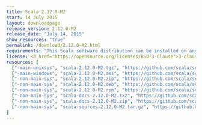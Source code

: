 ```yaml
---
title: Scala 2.12.0-M2
start: 14 July 2015
layout: downloadpage
release_version: 2.12.0-M2
release_date: "July 14, 2015"
show_resources: "true"
permalink: /download/2.12.0-M2.html
requirements: "This Scala software distribution can be installed on any Unix-like or Windows system. It requires the Java runtime version 1.8 or later, which can be downloaded <a href='https://www.java.com/'>here</a>."
license: <a href="https://opensource.org/licenses/BSD-3-Clause">3-clause BSD license</a>
resources: [
  ["-main-unixsys", "scala-2.12.0-M2.tgz", "https://github.com/scala/scala/releases/download/v2.12.0-M2/scala-2.12.0-M2.tgz", "Mac OS X, Unix, Cygwin", "18.68M"],
  ["-main-windows", "scala-2.12.0-M2.msi", "https://github.com/scala/scala/releases/download/v2.12.0-M2/scala-2.12.0-M2.msi", "Windows (msi installer)", "96.52M"],
  ["-non-main-sys", "scala-2.12.0-M2.zip", "https://github.com/scala/scala/releases/download/v2.12.0-M2/scala-2.12.0-M2.zip", "Windows", "18.73M"],
  ["-non-main-sys", "scala-2.12.0-M2.deb", "https://github.com/scala/scala/releases/download/v2.12.0-M2/scala-2.12.0-M2.deb", "Debian", "64.52M"],
  ["-non-main-sys", "scala-2.12.0-M2.rpm", "https://github.com/scala/scala/releases/download/v2.12.0-M2/scala-2.12.0-M2.rpm", "RPM package", "95.31M"],
  ["-non-main-sys", "scala-docs-2.12.0-M2.txz", "https://github.com/scala/scala/releases/download/v2.12.0-M2/scala-docs-2.12.0-M2.txz", "API docs", "42.95M"],
  ["-non-main-sys", "scala-docs-2.12.0-M2.zip", "https://github.com/scala/scala/releases/download/v2.12.0-M2/scala-docs-2.12.0-M2.zip", "API docs", "80.11M"],
  ["-non-main-sys", "scala-sources-2.12.0-M2.tar.gz", "https://github.com/scala/scala/archive/v2.12.0-M2.tar.gz", "Sources", ""]
]
---
```

